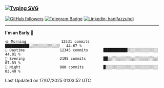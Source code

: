 ### [![Typing SVG](https://readme-typing-svg.herokuapp.com?font=lato&size=22&lines=Hi+There+👋)](https://git.io/typing-svg) 

[![GitHub followers](https://img.shields.io/github/followers/hanifazzuhdi?label=Follow&style=social)](https://github.com/hanifazzuhdi/?tab=follow) 
[![Telegram Badge](https://img.shields.io/badge/-hanif0198-blue?style=social&logo=telegram&link=https://www.t.me/hanif0198/)](https://www.t.me/hanif0198/) 
[![Linkedin: hanifazzuhdi](https://img.shields.io/badge/-hanifazzuhdi-blue?style=flat-square&logo=Linkedin&logoColor=white&link=https://www.linkedin.com/in/hanif-az-zuhdi-69688019b/)](https://www.linkedin.com/in/hanif-az-zuhdi-69688019b/) 

<hr/>

<!--START_SECTION:waka-->
**I'm an Early 🐤** 

```text
🌞 Morning                12531 commits       ███████████░░░░░░░░░░░░░░   44.67 % 
🌆 Daytime                12345 commits       ███████████░░░░░░░░░░░░░░   44.01 % 
🌃 Evening                2195 commits        ██░░░░░░░░░░░░░░░░░░░░░░░   07.83 % 
🌙 Night                  980 commits         █░░░░░░░░░░░░░░░░░░░░░░░░   03.49 % 
```



 Last Updated on 17/07/2025 01:03:52 UTC
<!--END_SECTION:waka-->
